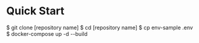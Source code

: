 # Quick Start

$ git clone [repository name]
$ cd [repository name]
$ cp env-sample .env
$ docker-compose up -d --build

